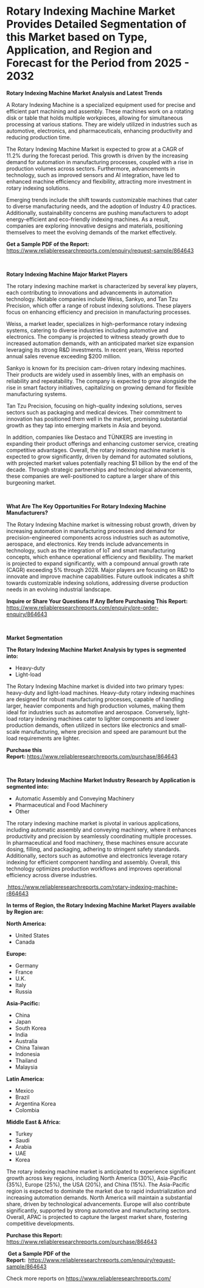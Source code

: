 <p><h1>Rotary Indexing Machine Market Provides Detailed Segmentation of this Market based on Type, Application, and Region and Forecast for the Period from 2025 - 2032</h1></p><p><strong>Rotary Indexing Machine Market Analysis and Latest Trends</strong></p>
<p><p>A Rotary Indexing Machine is a specialized equipment used for precise and efficient part machining and assembly. These machines work on a rotating disk or table that holds multiple workpieces, allowing for simultaneous processing at various stations. They are widely utilized in industries such as automotive, electronics, and pharmaceuticals, enhancing productivity and reducing production time. </p><p>The Rotary Indexing Machine Market is expected to grow at a CAGR of 11.2% during the forecast period. This growth is driven by the increasing demand for automation in manufacturing processes, coupled with a rise in production volumes across sectors. Furthermore, advancements in technology, such as improved sensors and AI integration, have led to enhanced machine efficiency and flexibility, attracting more investment in rotary indexing solutions. </p><p>Emerging trends include the shift towards customizable machines that cater to diverse manufacturing needs, and the adoption of Industry 4.0 practices. Additionally, sustainability concerns are pushing manufacturers to adopt energy-efficient and eco-friendly indexing machines. As a result, companies are exploring innovative designs and materials, positioning themselves to meet the evolving demands of the market effectively.</p></p>
<p><strong>Get a Sample PDF of the Report:&nbsp;</strong> <a href="https://www.reliableresearchreports.com/enquiry/request-sample/864643?utm_campaign=24&utm_medium=2&utm_source=Github&utm_content=ia&utm_term=10042025&utm_id=rotary-indexing-machine">https://www.reliableresearchreports.com/enquiry/request-sample/864643</a></p>
<p>&nbsp;</p>
<p><strong>Rotary Indexing Machine Major Market Players</strong></p>
<p><p>The rotary indexing machine market is characterized by several key players, each contributing to innovations and advancements in automation technology. Notable companies include Weiss, Sankyo, and Tan Tzu Precision, which offer a range of robust indexing solutions. These players focus on enhancing efficiency and precision in manufacturing processes.</p><p>Weiss, a market leader, specializes in high-performance rotary indexing systems, catering to diverse industries including automotive and electronics. The company is projected to witness steady growth due to increased automation demands, with an anticipated market size expansion leveraging its strong R&D investments. In recent years, Weiss reported annual sales revenue exceeding $200 million.</p><p>Sankyo is known for its precision cam-driven rotary indexing machines. Their products are widely used in assembly lines, with an emphasis on reliability and repeatability. The company is expected to grow alongside the rise in smart factory initiatives, capitalizing on growing demand for flexible manufacturing systems.</p><p>Tan Tzu Precision, focusing on high-quality indexing solutions, serves sectors such as packaging and medical devices. Their commitment to innovation has positioned them well in the market, promising substantial growth as they tap into emerging markets in Asia and beyond.</p><p>In addition, companies like Destaco and TÜNKERS are investing in expanding their product offerings and enhancing customer service, creating competitive advantages. Overall, the rotary indexing machine market is expected to grow significantly, driven by demand for automated solutions, with projected market values potentially reaching $1 billion by the end of the decade. Through strategic partnerships and technological advancements, these companies are well-positioned to capture a larger share of this burgeoning market.</p></p>
<p>&nbsp;</p>
<p><strong>What Are The Key Opportunities For Rotary Indexing Machine Manufacturers?</strong></p>
<p><p>The Rotary Indexing Machine market is witnessing robust growth, driven by increasing automation in manufacturing processes and demand for precision-engineered components across industries such as automotive, aerospace, and electronics. Key trends include advancements in technology, such as the integration of IoT and smart manufacturing concepts, which enhance operational efficiency and flexibility. The market is projected to expand significantly, with a compound annual growth rate (CAGR) exceeding 5% through 2028. Major players are focusing on R&D to innovate and improve machine capabilities. Future outlook indicates a shift towards customizable indexing solutions, addressing diverse production needs in an evolving industrial landscape.</p></p>
<p><strong>Inquire or Share Your Questions If Any Before Purchasing This Report:</strong> <a href="https://www.reliableresearchreports.com/enquiry/pre-order-enquiry/864643?utm_campaign=24&utm_medium=2&utm_source=Github&utm_content=ia&utm_term=10042025&utm_id=rotary-indexing-machine">https://www.reliableresearchreports.com/enquiry/pre-order-enquiry/864643</a></p>
<p>&nbsp;</p>
<p><strong>Market Segmentation</strong></p>
<p><strong>The Rotary Indexing Machine Market Analysis by types is segmented into:</strong></p>
<p><ul><li>Heavy-duty</li><li>Light-load</li></ul></p>
<p><p>The Rotary Indexing Machine market is divided into two primary types: heavy-duty and light-load machines. Heavy-duty rotary indexing machines are designed for robust manufacturing processes, capable of handling larger, heavier components and high production volumes, making them ideal for industries such as automotive and aerospace. Conversely, light-load rotary indexing machines cater to lighter components and lower production demands, often utilized in sectors like electronics and small-scale manufacturing, where precision and speed are paramount but the load requirements are lighter.</p></p>
<p><strong>Purchase this Report:&nbsp;</strong><a href="https://www.reliableresearchreports.com/purchase/864643?utm_campaign=24&utm_medium=2&utm_source=Github&utm_content=ia&utm_term=10042025&utm_id=rotary-indexing-machine">https://www.reliableresearchreports.com/purchase/864643</a></p>
<p>&nbsp;</p>
<p><strong>The Rotary Indexing Machine Market Industry Research by Application is segmented into:</strong></p>
<p><ul><li>Automatic Assembly and Conveying Machinery</li><li>Pharmaceutical and Food Machinery</li><li>Other</li></ul></p>
<p><p>The rotary indexing machine market is pivotal in various applications, including automatic assembly and conveying machinery, where it enhances productivity and precision by seamlessly coordinating multiple processes. In pharmaceutical and food machinery, these machines ensure accurate dosing, filling, and packaging, adhering to stringent safety standards. Additionally, sectors such as automotive and electronics leverage rotary indexing for efficient component handling and assembly. Overall, this technology optimizes production workflows and improves operational efficiency across diverse industries.</p></p>
<p><a href="https://www.reliableresearchreports.com/rotary-indexing-machine-r864643?utm_campaign=24&utm_medium=2&utm_source=Github&utm_content=ia&utm_term=10042025&utm_id=rotary-indexing-machine">&nbsp;https://www.reliableresearchreports.com/rotary-indexing-machine-r864643</a></p>
<p><strong>In terms of Region, the Rotary Indexing Machine Market Players available by Region are:</strong></p>
<p>
    <p> <strong> North America: </strong>
        <ul>
            <li>United States</li>
            <li>Canada</li>
        </ul>
        </p> 
    <p> <strong> Europe: </strong>
        <ul>
            <li>Germany</li>
            <li>France</li>
            <li>U.K.</li>
            <li>Italy</li>
            <li>Russia</li>
        </ul>
        </p> 
    <p> <strong> Asia-Pacific: </strong>
        <ul>
            <li>China</li>
            <li>Japan</li>
            <li>South Korea</li>
            <li>India</li>
            <li>Australia</li>
            <li>China Taiwan</li>
            <li>Indonesia</li>
            <li>Thailand</li>
            <li>Malaysia</li>
        </ul>
        </p> 
    <p> <strong> Latin America: </strong>
        <ul>
            <li>Mexico</li>
            <li>Brazil</li>
            <li>Argentina Korea</li>
            <li>Colombia</li>
        </ul>
        </p> 
    <p> <strong> Middle East & Africa: </strong>
        <ul>
            <li>Turkey</li>
            <li>Saudi</li>
            <li>Arabia</li>
            <li>UAE</li>
            <li>Korea</li>
        </ul>
    </p>
    </p>
<p><p>The rotary indexing machine market is anticipated to experience significant growth across key regions, including North America (30%), Asia-Pacific (35%), Europe (25%), the USA (20%), and China (15%). The Asia-Pacific region is expected to dominate the market due to rapid industrialization and increasing automation demands. North America will maintain a substantial share, driven by technological advancements. Europe will also contribute significantly, supported by strong automotive and manufacturing sectors. Overall, APAC is projected to capture the largest market share, fostering competitive developments.</p></p>
<p><strong>Purchase this Report: </strong><a href="https://www.reliableresearchreports.com/purchase/864643?utm_campaign=24&utm_medium=2&utm_source=Github&utm_content=ia&utm_term=10042025&utm_id=rotary-indexing-machine">https://www.reliableresearchreports.com/purchase/864643</a></p>
<p>&nbsp;<strong>Get a Sample PDF of the Report:&nbsp;&nbsp;</strong><a href="https://www.reliableresearchreports.com/enquiry/request-sample/864643?utm_campaign=24&utm_medium=2&utm_source=Github&utm_content=ia&utm_term=10042025&utm_id=rotary-indexing-machine">https://www.reliableresearchreports.com/enquiry/request-sample/864643</a></p>
<p><strong></strong></p>
<p>Check more reports on <a href="https://www.reliableresearchreports.com/?utm_campaign=24&utm_medium=2&utm_source=Github&utm_content=ia&utm_term=10042025&utm_id=rotary-indexing-machine">https://www.reliableresearchreports.com/</a></p>